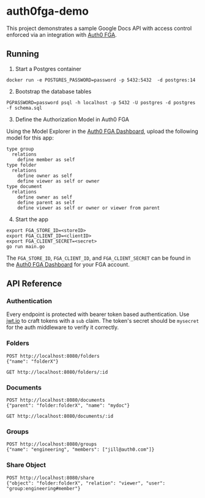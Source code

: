 # auth0fga-demo
This project demonstrates a sample Google Docs API with access control enforced via an integration with [Auth0 FGA](https://fga.dev).

## Running
1. Start a Postgres container
```console
docker run -e POSTGRES_PASSWORD=password -p 5432:5432  -d postgres:14
```

2. Bootstrap the database tables
```console
PGPASSWORD=password psql -h localhost -p 5432 -U postgres -d postgres -f schema.sql
```

3. Define the Authorization Model in Auth0 FGA

Using the Model Explorer in the [Auth0 FGA Dashboard](https://dashboard.fga.dev), upload the following model for this app:

```
type group
  relations
    define member as self
type folder
  relations
    define owner as self
    define viewer as self or owner
type document
  relations
    define owner as self
    define parent as self
    define viewer as self or owner or viewer from parent
```

4. Start the app
```console
export FGA_STORE_ID=<storeID>
export FGA_CLIENT_ID=<clientID>
export FGA_CLIENT_SECRET=<secret>
go run main.go
```
The `FGA_STORE_ID`, `FGA_CLIENT_ID`, and `FGA_CLIENT_SECRET` can be found in the [Auth0 FGA Dashboard](https://dashboard.fga.dev) for your FGA account.

## API Reference
### Authentication
Every endpoint is protected with bearer token based authentication. Use [jwt.io](https://jwt.io) to craft tokens with a `sub` claim. The token's secret should be `mysecret` for the auth middleware to verify it correctly.

### Folders
```
POST http://localhost:8080/folders
{"name": "folderX"}
```

```
GET http://localhost:8080/folders/:id
```

### Documents
```
POST http://localhost:8080/documents
{"parent": "folder:folderX", "name": "mydoc"}
```

```
GET http://localhost:8080/documents/:id
```

### Groups
```
POST http://localhost:8080/groups
{"name": "engineering", "members": ["jill@auth0.com"]}
```

### Share Object
```
POST http://localhost:8080/share
{"object": "folder:folderX", "relation": "viewer", "user": "group:engineering#member"}
```
